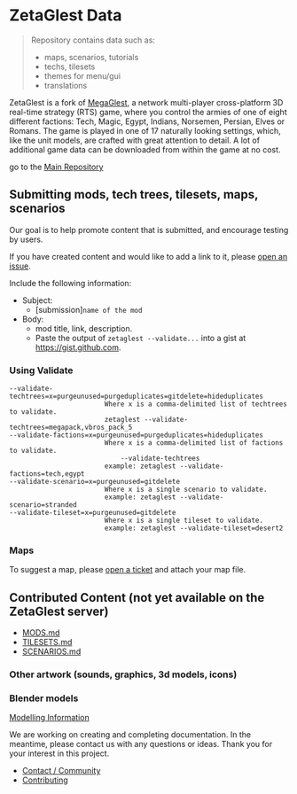 # ZetaGlest Data

> Repository contains data such as:
> * maps, scenarios, tutorials
> * techs, tilesets
> * themes for menu/gui
> * translations

ZetaGlest is a fork of [MegaGlest](http://megaglest.org/), a network
multi-player cross-platform 3D real-time strategy (RTS) game, where you
control the armies of one of eight different factions: Tech, Magic,
Egypt, Indians, Norsemen, Persian, Elves or Romans. The game is played
in one of 17 naturally looking settings, which, like the unit models,
are crafted with great attention to detail. A lot of additional game
data can be downloaded from within the game at no cost.

go to the [Main Repository](https://github.com/ZetaGlest/zetaglest-source)

## Submitting mods, tech trees, tilesets, maps, scenarios

Our goal is to help promote content that is submitted, and encourage
testing by users.

If you have created content and would like to add a link to it, please
[open an issue](https://github.com/ZetaGlest/zetaglest-data/issues).

Include the following information:

* Subject:
  * [submission]`name of the mod`
* Body:
  * mod title, link, description.
  * Paste the output of `zetaglest --validate...` into a gist at
          https://gist.github.com.


### Using Validate

```
--validate-techtrees=x=purgeunused=purgeduplicates=gitdelete=hideduplicates
                     	Where x is a comma-delimited list of techtrees to validate.
                     	zetaglest --validate-techtrees=megapack,vbros_pack_5
--validate-factions=x=purgeunused=purgeduplicates=hideduplicates
                     	Where x is a comma-delimited list of factions to validate.
                     	    --validate-techtrees
                     	example: zetaglest --validate-factions=tech,egypt
--validate-scenario=x=purgeunused=gitdelete
                     	Where x is a single scenario to validate.
                     	example: zetaglest --validate-scenario=stranded
--validate-tileset=x=purgeunused=gitdelete
                     	Where x is a single tileset to validate.
                     	example: zetaglest --validate-tileset=desert2
```

### Maps

To suggest a map, please [open a ticket](https://github.com/ZetaGlest/zetaglest-data/issues) and attach your map file.

## Contributed Content (not yet available on the ZetaGlest server)

* [MODS.md](https://github.com/ZetaGlest/zetaglest-data/blob/develop/MODS.md)
* [TILESETS.md](https://github.com/ZetaGlest/zetaglest-data/blob/develop/TILESETS.md)
* [SCENARIOS.md](https://github.com/ZetaGlest/zetaglest-data/blob/develop/SCENARIOS.md)

### Other artwork (sounds, graphics, 3d models, icons)

### Blender models

[Modelling Information](https://zetaglest.github.io/docs/modelling/)

We are working on creating and completing documentation. In the
meantime, please contact us with any questions or ideas. Thank you for
your interest in this project.

* [Contact / Community](https://github.com/ZetaGlest/zetaglest-source#contact)
* [Contributing](https://github.com/ZetaGlest/zetaglest-source/blob/develop/CONTRIBUTING.md)
